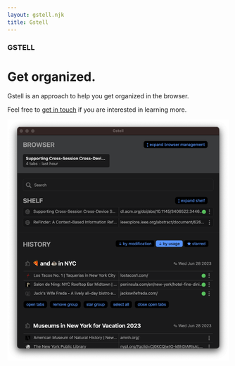 ```yaml
---
layout: gstell.njk
title: Gstell
---
```


<div class="header-ad">
  <div>
    <h3>GSTELL</h3>
    <h1>Get organized.</h1>
    <p>Gstell is an approach to help you get organized in the browser.</p>
    <p>Feel free to <a href="mailto://royadrian.rutishauser@uzh.ch">get in touch</a> if you are interested in learning more.</p>
  </div>
  <img  src="/public/img/screenshot.png"/>

</div>
